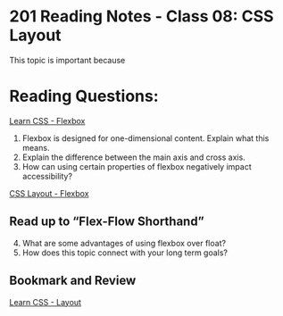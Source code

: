 # 201 Reading Notes - Class 08: CSS Layout
This topic is important because 

# Reading Questions:
[Learn CSS - Flexbox](https://web.dev/learn/css/flexbox/)

1. Flexbox is designed for one-dimensional content. Explain what this means.
2. Explain the difference between the main axis and cross axis.
3. How can using certain properties of flexbox negatively impact accessibility?

[CSS Layout - Flexbox](https://developer.mozilla.org/en-US/docs/Learn/CSS/CSS_layout/Flexbox)

## Read up to “Flex-Flow Shorthand”

4. What are some advantages of using flexbox over float?
5. How does this topic connect with your long term goals?

## Bookmark and Review
[Learn CSS - Layout](https://web.dev/learn/css/layout/)
